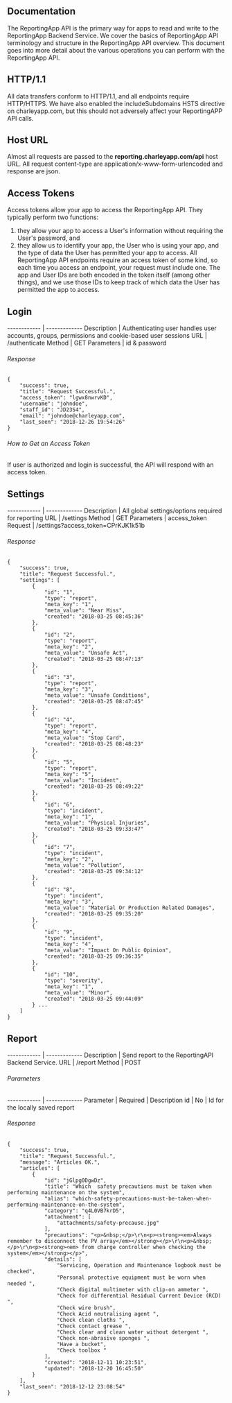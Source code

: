 ## Documentation
The ReportingApp API is the primary way for apps to read and write to the ReportingApp Backend Service. We cover the basics of ReportingApp API terminology and structure in the ReportingApp API overview. This document goes into more detail about the various operations you can perform with the ReportingApp API.

## HTTP/1.1
All data transfers conform to HTTP/1.1, and all endpoints require HTTP/HTTPS. We have also enabled the includeSubdomains HSTS directive on charleyapp.com, but this should not adversely affect your ReportingAPP API calls.

## Host URL
Almost all requests are passed to the **reporting.charleyapp.com/api** host URL. All request content-type are application/x-www-form-urlencoded and response are json.

## Access Tokens
Access tokens allow your app to access the ReportingApp API. They typically perform two functions:

1. they allow your app to access a User's information without requiring the User's password, and
2. they allow us to identify your app, the User who is using your app, and the type of data the User has permitted your app to access.
All ReportingApp API endpoints require an access token of some kind, so each time you access an endpoint, your request must include one.
The app and User IDs are both encoded in the token itself (among other things), and we use those IDs to keep track of which data the User has permitted the app to access.

## Login

------------ | -------------
Description | Authenticating user handles user accounts, groups, permissions and cookie-based user sessions
URL | /authenticate
Method | GET
Parameters | id & password

###### Response
```
{
    "success": true,
    "title": "Request Successful.",
    "access_token": "lgwx8nwrvKD",
    "username": "johndoe",
    "staff_id": "JD23S4",
    "email": "johndoe@charleyapp.com",
    "last_seen": "2018-12-26 19:54:26"
}
```

###### How to Get an Access Token
If user is authorized and login is successful, the API will respond with an access token.

## Settings

------------ | -------------
Description | All global settings/options required for reporting
URL | /settings
Method | GET
Parameters | access_token
Request | /settings?access_token=CPrKJK1k51b

###### Response
```
{
    "success": true,
    "title": "Request Successful.",
    "settings": [
        {
            "id": "1",
            "type": "report",
            "meta_key": "1",
            "meta_value": "Near Miss",
            "created": "2018-03-25 08:45:36"
        },
        {
            "id": "2",
            "type": "report",
            "meta_key": "2",
            "meta_value": "Unsafe Act",
            "created": "2018-03-25 08:47:13"
        },
        {
            "id": "3",
            "type": "report",
            "meta_key": "3",
            "meta_value": "Unsafe Conditions",
            "created": "2018-03-25 08:47:45"
        },
        {
            "id": "4",
            "type": "report",
            "meta_key": "4",
            "meta_value": "Stop Card",
            "created": "2018-03-25 08:48:23"
        },
        {
            "id": "5",
            "type": "report",
            "meta_key": "5",
            "meta_value": "Incident",
            "created": "2018-03-25 08:49:22"
        },
        {
            "id": "6",
            "type": "incident",
            "meta_key": "1",
            "meta_value": "Physical Injuries",
            "created": "2018-03-25 09:33:47"
        },
        {
            "id": "7",
            "type": "incident",
            "meta_key": "2",
            "meta_value": "Pollution",
            "created": "2018-03-25 09:34:12"
        },
        {
            "id": "8",
            "type": "incident",
            "meta_key": "3",
            "meta_value": "Material Or Production Related Damages",
            "created": "2018-03-25 09:35:20"
        },
        {
            "id": "9",
            "type": "incident",
            "meta_key": "4",
            "meta_value": "Impact On Public Opinion",
            "created": "2018-03-25 09:36:35"
        },
        {
            "id": "10",
            "type": "severity",
            "meta_key": "1",
            "meta_value": "Minor",
            "created": "2018-03-25 09:44:09"
        } ...
    ]
}
```

## Report

------------ | -------------
Description | Send report to the ReportingAPI Backend Service.
URL | /report
Method | POST

###### Parameters
------------ | -------------
Parameter | Required | Description
id | No | Id for the locally saved report 

###### Response
```
{
    "success": true,
    "title": "Request Successful.",
    "message": "Articles OK.",
    "articles": [
        {
            "id": "jGlpg0DgwDz",
            "title": "Which  safety precautions must be taken when performing maintenance on the system",
            "alias": "which-safety-precautions-must-be-taken-when-performing-maintenance-on-the-system",
            "category": "q4L0VB7krD5",
            "attachment": [
                "attachments/safety-precause.jpg"
            ],
            "precautions": "<p>&nbsp;</p>\r\n<p><strong><em>Always remember to disconnect the PV array</em></strong></p>\r\n<p>&nbsp;</p>\r\n<p><strong><em> from charge controller when checking the system</em></strong></p>",
            "details": [
                "Servicing, Operation and Maintenance logbook must be checked",
                "Personal protective equipment must be worn when needed ",
                "Check digital multimeter with clip-on ammeter ",
                "Check for differential Residual Current Device (RCD) ",
                "Check wire brush",
                "Check Acid neutralising agent ",
                "Check clean cloths ",
                "Check contact grease ",
                "Check clear and clean water without detergent ",
                "Check non-abrasive sponges ",
                "Have a bucket",
                "Check toolbox "
            ],
            "created": "2018-12-11 10:23:51",
            "updated": "2018-12-20 16:45:50"
        }
    ],
    "last_seen": "2018-12-12 23:08:54"
}
```

